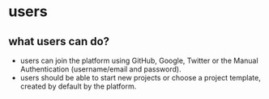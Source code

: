 # users

## what users can do?

- users can join the platform using GitHub, Google, Twitter or the Manual Authentication (username/email and password).
- users should be able to start new projects or choose a project template, created by default by the platform.
